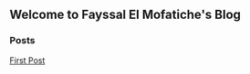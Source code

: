 ## Welcome to Fayssal El Mofatiche's Blog

### Posts

[First Post](_posts\2018-12-22-helloworld.md)
